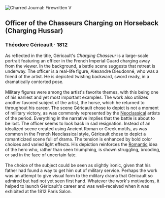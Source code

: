<div class="artwork-of-the-day">
  <div class="container">
    <div class="img-wrapper">
      <img
        src="https://uploads0.wikiart.org/00142/images/theodore-gericault/officer-of-the-chasseurs-charging-on-horseback.jpg!Large.jpg"
        alt="Charred Journal: Firewritten V" />
    </div>
    <div class="artwork-detail">
      <div class="artwork-origin"> 
        <h2 class="artwork-name">Officer of the Chasseurs Charging on Horseback (Charging Hussar)</h2>
        <h3 class="artist">
          Théodore Géricault
                    ·  1812
        </h3>
      </div>
      <p class="description">
        <span class="artwork-description-text ng-binding" ng-bind-html="viewModel.ArtworkOfTheDay.Description | unsafe">As reflected in the title, Géricault's <i>Charging Chasseur</i> is a large-scale portrait featuring an officer in the French Imperial Guard charging away from the viewer. In the background, a battle scene suggests that retreat is underway. The officer is a real-life figure, Alexandre Dieudonné, who was a friend of the artist. He is depicted twisting backward, sword ready, in a dramatically contorted pose.<br><br>Military figures were among the artist's favorite themes, with this being one of his earliest and yet most important examples. The work also utilizes another favored subject of the artist, the horse, which he returned to throughout his career. The scene Géricault chose to depict is not a moment of military victory, as was commonly represented by the <a target="_blank" href="https://www.wikiart.org/en/artists-by-art-movement/neoclassicism">Neoclassical</a> artists of the period. Everything in the narrative implies that the battle is about to be lost. The officer seems to look back in sad resignation. Instead of an idealized scene created using Ancient Roman or Greek motifs, as was common in the French Neoclassical style, Géricault chose to depict a romanticized scene full of drama. The tension is enhanced by bold color choices and varied light effects. His depiction reinforces the <a target="_blank" href="https://www.wikiart.org/en/artists-by-art-movement/romanticism">Romantic</a> idea of the hero who, rather than seen triumphing, is shown struggling, brooding, or sad in the face of uncertain fate.<br><br>The choice of the subject could be seen as slightly ironic, given that his father had found a way to get him out of military service. Perhaps the work was an attempt to give visual form to the military drama that Géricault so admired but had not yet seen first hand. Whatever the work's motivations, it helped to launch Géricault's career and was well-received when it was exhibited at the 1812 Paris Salon.</span>
                        <div class="text-shadow-container" ng-show="showShadow" style=""></div>
      </p>
    </div>
  </div>

</div>
